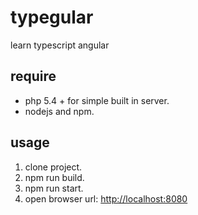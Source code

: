 # typegular
learn typescript angular

## require

  * php 5.4 + for simple built in server.
  * nodejs and npm.

## usage

  1. clone project.
  2. npm run build.
  3. npm run start.
  4. open browser url: [http://localhost:8080](http://localhost:8080) 